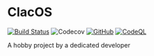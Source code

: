 # ClacOS
[![Build Status](https://travis-ci.com/Adaiki/ClacOS.svg?branch=main)](https://travis-ci.com/Adaiki/ClacOS) ![Codecov](https://img.shields.io/codecov/c/github/Adaiki/ClacOS?token=67HVU3AJG0)
 [![GitHub](https://img.shields.io/github/license/adaiki/clacos)](https://github.com/Adaiki/ClacOS/blob/main/LICENSE)
 [![CodeQL](https://github.com/Adaiki/ClacOS/actions/workflows/codeql-analysis.yml/badge.svg)](https://github.com/Adaiki/ClacOS/actions/workflows/codeql-analysis.yml) 

A hobby project by a dedicated developer 
